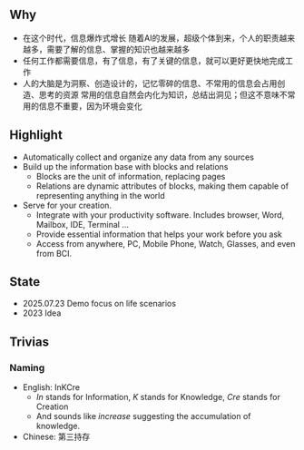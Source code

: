 ## Why
- 在这个时代，信息爆炸式增长
  随着AI的发展，超级个体到来，个人的职责越来越多，需要了解的信息、掌握的知识也越来越多
- 任何工作都需要信息，有了信息，有了关键的信息，就可以更好更快地完成工作
- 人的大脑是为洞察、创造设计的，记忆零碎的信息、不常用的信息会占用创造、思考的资源
  常用的信息自然会内化为知识，总结出洞见；但这不意味不常用的信息不重要，因为环境会变化

## Highlight

- Automatically collect and organize any data from any sources
- Build up the information base with blocks and relations
  - Blocks are the unit of information, replacing pages
  - Relations are dynamic attributes of blocks, making them capable of representing anything in the world
- Serve for your creation.
  - Integrate with your productivity software. Includes browser, Word, Mailbox, IDE, Terminal ...
  - Provide essential information that helps your work before you ask
  - Access from anywhere, PC, Mobile Phone, Watch, Glasses, and even from BCI.

## State
- 2025.07.23 Demo focus on life scenarios
- 2023 Idea

## Trivias
### Naming
- English: InKCre
  - *In* stands for Information, *K* stands for Knowledge, *Cre* stands for Creation
  - And sounds like *increase* suggesting the accumulation of knowledge.
- Chinese: 第三持存

